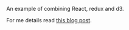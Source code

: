 An example of combining React, redux and d3.

For me details read [this blog post](http://www.walley.org.uk/blog/2016/11/8/react-and-d3).
